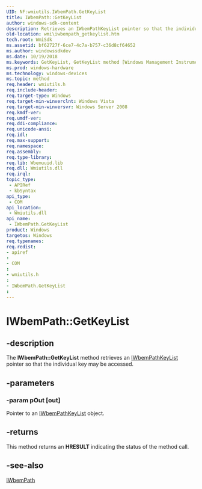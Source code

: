 ```yaml
---
UID: NF:wmiutils.IWbemPath.GetKeyList
title: IWbemPath::GetKeyList
author: windows-sdk-content
description: Retrieves an IWbemPathKeyList pointer so that the individual key may be accessed.
old-location: wmi\iwbempath_getkeylist.htm
tech.root: WmiSdk
ms.assetid: bf62727f-6ce7-4c7a-b757-c36d8cf64652
ms.author: windowssdkdev
ms.date: 10/19/2018
ms.keywords: GetKeyList, GetKeyList method [Windows Management Instrumentation], GetKeyList method [Windows Management Instrumentation],IWbemPath interface, IWbemPath interface [Windows Management Instrumentation],GetKeyList method, IWbemPath.GetKeyList, IWbemPath::GetKeyList, _hmm_iwbempath_getkeylist, wmi.iwbempath_getkeylist, wmiutils/IWbemPath::GetKeyList
ms.prod: windows-hardware
ms.technology: windows-devices
ms.topic: method
req.header: wmiutils.h
req.include-header: 
req.target-type: Windows
req.target-min-winverclnt: Windows Vista
req.target-min-winversvr: Windows Server 2008
req.kmdf-ver: 
req.umdf-ver: 
req.ddi-compliance: 
req.unicode-ansi: 
req.idl: 
req.max-support: 
req.namespace: 
req.assembly: 
req.type-library: 
req.lib: Wbemuuid.lib
req.dll: Wmiutils.dll
req.irql: 
topic_type:
 - APIRef
 - kbSyntax
api_type:
 - COM
api_location:
 - Wmiutils.dll
api_name:
 - IWbemPath.GetKeyList
product: Windows
targetos: Windows
req.typenames: 
req.redist: 
- apiref
: 
- COM
: 
- wmiutils.h
: 
- IWbemPath.GetKeyList
: 
---
```


# IWbemPath::GetKeyList


## -description


The 
<b>IWbemPath::GetKeyList</b> method retrieves an 
<a href="https://msdn.microsoft.com/5b188426-9d7f-4e87-9eed-ce80e5d93c30">IWbemPathKeyList</a> pointer so that the individual key may be accessed.


## -parameters




### -param pOut [out]

Pointer to an 
<a href="https://msdn.microsoft.com/5b188426-9d7f-4e87-9eed-ce80e5d93c30">IWbemPathKeyList</a> object.


## -returns



This method returns an <b>HRESULT</b> indicating the status of the method call.




## -see-also




<a href="https://msdn.microsoft.com/71b2597b-d82a-439d-b0b7-af76aefea6a2">IWbemPath</a>
 

 

